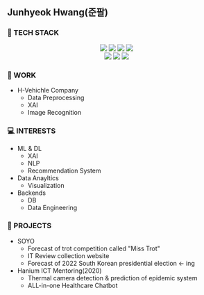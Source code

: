<!--
**aeddung/aeddung** is a ✨ _special_ ✨ repository because its `README.md` (this file) appears on your GitHub profile.

Here are some ideas to get you started:

- 🔭 I’m currently working on ...
- 🌱 I’m currently learning ...
- 👯 I’m looking to collaborate on ...
- 🤔 I’m looking for help with ...
- 💬 Ask me about ...
- 📫 How to reach me: ...
- 😄 Pronouns: ...
- ⚡ Fun fact: ...
-->
## Junhyeok Hwang(준팔)
### 🔭 TECH STACK
<p align="center">
<img src="https://img.shields.io/badge/Python-3766AB?style=flat-square&logo=Python&logoColor=white"/></a>
<img src="https://img.shields.io/badge/TensorFlow-FF6F00?style=flat-square&logo=TensorFlow&logoColor=white"/></a>
<img src="https://img.shields.io/badge/MySQL-4479A1?style=flat-square&logo=MySQL&logoColor=white"/></a>
<img src="https://img.shields.io/badge/Django-092E20?style=flat-square&logo=Django&logoColor=white"/></a><br>
<img src="https://img.shields.io/badge/Elastic Stack-005571?style=flat-square&logo=Elastic Stack&logoColor=white"/></a>
<img src="https://img.shields.io/badge/AWS-232F3E?style=flat-square&logo=Amazon AWS&logoColor=white"/></a>
<img src="https://img.shields.io/badge/Docker-2496ED?style=flat-square&logo=Docker&logoColor=white"/></a>
</p>

### :briefcase: WORK
* H-Vehichle Company
  - Data Preprocessing
  - XAI
  - Image Recognition

### :computer: INTERESTS
* ML & DL
  - XAI
  - NLP
  - Recommendation System
* Data Anayltics
  - Visualization
* Backends
  - DB
  - Data Engineering

### 🌱 PROJECTS
* SOYO
  - Forecast of trot competition called "Miss Trot"
  - IT Review collection website
  - Forecast of 2022 South Korean presidential election <- ing
* Hanium ICT Mentoring(2020)
  - Thermal camera detection & prediction of epidemic system
  - ALL-in-one Healthcare Chatbot
